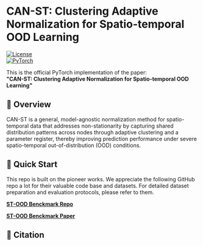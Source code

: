 # CAN-ST: Clustering Adaptive Normalization for Spatio-temporal OOD Learning

[![License](https://img.shields.io/badge/license-MIT-blue.svg)](LICENSE)  
[![PyTorch](https://img.shields.io/badge/PyTorch-%23EE4C2C.svg?logo=PyTorch&logoColor=white)](https://pytorch.org/)

This is the official PyTorch implementation of the paper:  
**"CAN-ST: Clustering Adaptive Normalization for Spatio-temporal OOD Learning"**

## 📌 Overview
CAN-ST is a general, model-agnostic normalization method for spatio-temporal data that addresses non-stationarity by capturing shared distribution patterns across nodes through adaptive clustering and a parameter register, thereby improving prediction performance under severe spatio-temporal out-of-distribution (OOD) conditions.

## 🚀 Quick Start

This repo is built on the pioneer works. We appreciate the following GitHub repo a lot for their valuable code base and datasets. For detailed dataset preparation and evaluation protocols, please refer to them.

[**ST-OOD Benckmark Repo**](https://github.com/Dreamzz5/ST-OOD)

[**ST-OOD Benckmark Paper**](https://arxiv.org/abs/2410.04740)


## 📜 Citation
 
